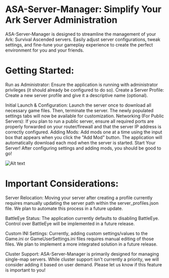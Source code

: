 # ASA-Server-Manager: Simplify Your Ark Server Administration
ASA-Server-Manager is designed to streamline the management of your Ark: Survival Ascended servers. Easily adjust server configurations, tweak settings, and fine-tune your gameplay experience to create the perfect environment for you and your friends.

# Getting Started:
Run as Administrator: Ensure the application is running with administrator privileges (it should already be configured to do so).
Create a Server Profile: Create a new server profile and give it a descriptive name (optional).

Initial Launch & Configuration: Launch the server once to download all necessary game files. Then, terminate the server. The newly populated settings tabs will now be available for customization.
Networking (For Public Servers): If you plan to run a public server, ensure all required ports are properly forwarded on your router/firewall and that the server IP address is correctly configured.
Adding Mods: Add mods one at a time using the input box that appears when you click the "Add Mod" button. The application will automatically download each mod when the server is started.
Start Your Server! After configuring settings and adding mods, you should be good to go!

![Alt text](URL "Screenshot 2025-04-06 170709.png")

# Important Considerations:
Server Relocation: Moving your server after creating a profile currently requires manually updating the server path within the server_profiles.json file. We plan to automate this process in a future update.

BattleEye Status: The application currently defaults to disabling BattleEye. Control over BattleEye will be implemented in a future release.

Custom INI Settings: Currently, adding custom settings/values to the Game.ini or GameUserSettings.ini files requires manual editing of those files. We plan to implement a more integrated solution in a future release.

Cluster Support: ASA-Server-Manager is primarily designed for managing single-map servers. While cluster support isn't currently a priority, we will consider adding it based on user demand. Please let us know if this feature is important to you!

